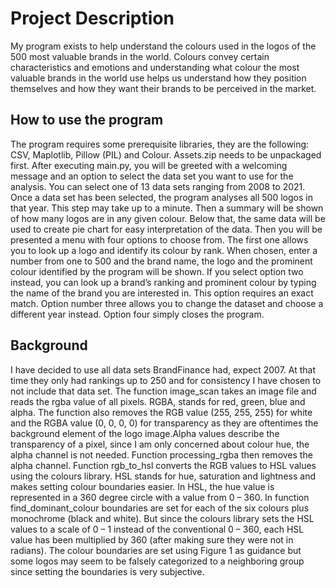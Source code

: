 # Project Description
My program exists to help understand the colours used in the logos of the 500 most valuable brands in the world. Colours convey certain characteristics and emotions and understanding what colour the most valuable brands in the world use helps us understand how they position themselves and how they want their brands to be perceived in the market.

## How to use the program
The program requires some prerequisite libraries, they are the following:
CSV, Maplotlib, Pillow (PIL) and Colour.
Assets.zip needs to be unpackaged first.
After executing main.py, you will be greeted with a welcoming message and an option to select the data set you want to use for the analysis. You can select one of 13 data sets ranging from 2008 to 2021. Once a data set has been selected, the program analyses all 500 logos in that year. This step may take up to a minute.
Then a summary will be shown of how many logos are in any given colour. Below that, the same data will be used to create pie chart for easy interpretation of the data.
Then you will be presented a menu with four options to choose from. The first one allows you to look up a logo and identify its colour by rank. When chosen, enter a number from one to 500 and the brand name, the logo and the prominent colour identified by the program will be shown.
If you select option two instead, you can look up a brand’s ranking and prominent colour by typing the name of the brand you are interested in. This option requires an exact match.
Option number three allows you to change the dataset and choose a different year instead.
Option four simply closes the program.

## Background
I have decided to use all data sets BrandFinance had, expect 2007. At that time they only had rankings up to 250 and for consistency I have chosen to not include that data set. The function image_scan takes an image file and reads the rgba value of all pixels. RGBA, stands for red, green, blue and alpha. The function also removes the RGB value (255, 255, 255) for white and the RGBA value (0, 0, 0, 0) for transparency as they are oftentimes the background element of the logo image.Alpha values describe the transparency of a pixel, since I am only concerned about colour hue, the alpha channel is not needed. Function processing_rgba then removes the alpha channel. Function rgb_to_hsl converts the RGB values to HSL values using the colours library. HSL stands for hue, saturation and lightness and makes setting colour boundaries easier. In HSL, the hue value is represented in a 360 degree circle with a value from 0 – 360. In function find_dominant_colour boundaries are set for each of the six colours plus monochrome (black and white). But since the colours library sets the HSL values to a scale of 0 – 1 instead of the conventional 0 – 360, each HSL value has been multiplied by 360 (after making sure they were not in radians). The colour boundaries are set using Figure 1 as guidance but some logos may seem to be falsely categorized to a neighboring group since setting the boundaries is very subjective.                                                          